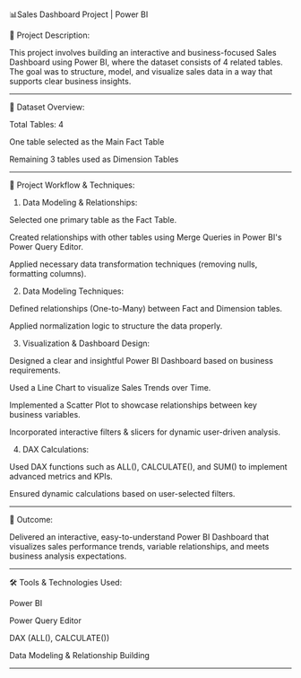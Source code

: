 📊Sales Dashboard Project | Power BI

📝 Project Description:

This project involves building an interactive and business-focused Sales Dashboard using Power BI, where the dataset consists of 4 related tables. The goal was to structure, model, and visualize sales data in a way that supports clear business insights.


---

📂 Dataset Overview:

Total Tables: 4

One table selected as the Main Fact Table

Remaining 3 tables used as Dimension Tables



---

🔧 Project Workflow & Techniques:

1. Data Modeling & Relationships:

Selected one primary table as the Fact Table.

Created relationships with other tables using Merge Queries in Power BI's Power Query Editor.

Applied necessary data transformation techniques (removing nulls, formatting columns).



2. Data Modeling Techniques:

Defined relationships (One-to-Many) between Fact and Dimension tables.

Applied normalization logic to structure the data properly.



3. Visualization & Dashboard Design:

Designed a clear and insightful Power BI Dashboard based on business requirements.

Used a Line Chart to visualize Sales Trends over Time.

Implemented a Scatter Plot to showcase relationships between key business variables.

Incorporated interactive filters & slicers for dynamic user-driven analysis.



4. DAX Calculations:

Used DAX functions such as ALL(), CALCULATE(), and SUM() to implement advanced metrics and KPIs.

Ensured dynamic calculations based on user-selected filters.





---

🎯 Outcome:

Delivered an interactive, easy-to-understand Power BI Dashboard that visualizes sales performance trends, variable relationships, and meets business analysis expectations.


---

🛠️ Tools & Technologies Used:

Power BI

Power Query Editor

DAX (ALL(), CALCULATE())

Data Modeling & Relationship Building



---